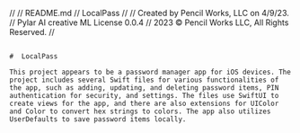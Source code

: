 //
//  README.md
//  LocalPass
//
//  Created by Pencil Works, LLC on 4/9/23.
//  Pylar AI creative ML License 0.0.4
//  2023 © Pencil Works LLC, All Rights Reserved.
//
```

#  LocalPass

This project appears to be a password manager app for iOS devices. The project includes several Swift files for various functionalities of the app, such as adding, updating, and deleting password items, PIN authentication for security, and settings. The files use SwiftUI to create views for the app, and there are also extensions for UIColor and Color to convert hex strings to colors. The app also utilizes UserDefaults to save password items locally.
